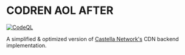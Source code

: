 
# CODREN AOL AFTER

[![CodeQL](https://github.com/galpt/codren-aol-after/actions/workflows/codeql-analysis.yml/badge.svg)](https://github.com/galpt/codren-aol-after/actions/workflows/codeql-analysis.yml)

A simplified & optimized version of [Castella Network's](castella.network) CDN backend implementation.

